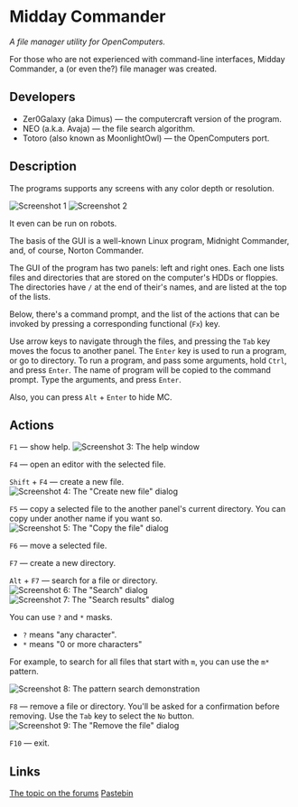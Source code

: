 # Midday Commander
*A file manager utility for OpenComputers.*

For those who are not experienced with command-line interfaces, Midday Commander, a (or even the?) file manager was created.

## Developers
* Zer0Galaxy (aka Dimus) — the computercraft version of the program.
* NEO (a.k.a. Avaja) — the file search algorithm.
* Totoro (also known as MoonlightOwl) — the OpenComputers port.

## Description
The programs supports any screens with any color depth or resolution.

![Screenshot 1](http://computercraft.ru/uploads/monthly_04_2016/post-7-0-02123500-1459869189.png)
![Screenshot 2](http://computercraft.ru/uploads/monthly_04_2016/post-7-0-87499400-1459869194.png)

It even can be run on robots.

The basis of the GUI is a well-known Linux program, Midnight Commander, and, of course, Norton Commander.

The GUI of the program has two panels: left and right ones. Each one lists files and directories that are stored on the computer's HDDs or floppies. The directories have `/` at the end of their's names, and are listed at the top of the lists.

Below, there's a command prompt, and the list of the actions that can be invoked by pressing a corresponding functional (`Fx`) key.

Use arrow keys to navigate through the files, and pressing the `Tab` key moves the focus to another panel. The `Enter` key is used to run a program, or go to directory. To run a program, and pass some arguments, hold `Ctrl`, and press `Enter`. The name of program will be copied to the command prompt. Type the arguments, and press `Enter`.

Also, you can press `Alt` + `Enter` to hide MC.

## Actions

`F1` — show help.
![Screenshot 3: The help window](http://computercraft.ru/uploads/monthly_04_2016/post-7-0-29338700-1459869245.png)

`F4` — open an editor with the selected file.

`Shift` + `F4` — create a new file.
![Screenshot 4: The "Create new file" dialog](http://computercraft.ru/uploads/monthly_04_2016/post-7-0-43233500-1459869281.png)

`F5` — copy a selected file to the another panel's current directory. You can copy under another name if you want so.
![Screenshot 5: The "Copy the file" dialog](http://computercraft.ru/uploads/monthly_04_2016/post-7-0-47155500-1459869311.png)

`F6` — move a selected file.

`F7` — create a new directory.

`Alt` + `F7` — search for a file or directory.
![Screenshot 6: The "Search" dialog](http://computercraft.ru/uploads/monthly_04_2016/post-7-0-58966600-1459869362.png)
![Screenshot 7: The "Search results" dialog](http://computercraft.ru/uploads/monthly_04_2016/post-7-0-58966600-1459869362.png)

You can use `?` and `*` masks.

* `?` means "any character".
* `*` means "0 or more characters"

For example, to search for all files that start with `m`, you can use the `m*` pattern.

![Screenshot 8: The pattern search demonstration](http://computercraft.ru/uploads/monthly_04_2016/post-7-0-27811400-1459869378.png)

`F8` — remove a file or directory. You'll be asked for a confirmation before removing. Use the `Tab` key to select the `No` button.
![Screenshot 9: The "Remove the file" dialog](http://computercraft.ru/uploads/monthly_04_2016/post-7-0-34415400-1459869339.png)

`F10` — exit.

## Links
[The topic on the forums](http://computercraft.ru/topic/940-)
[Pastebin](http://pastebin.com/kE3jp6nD)
